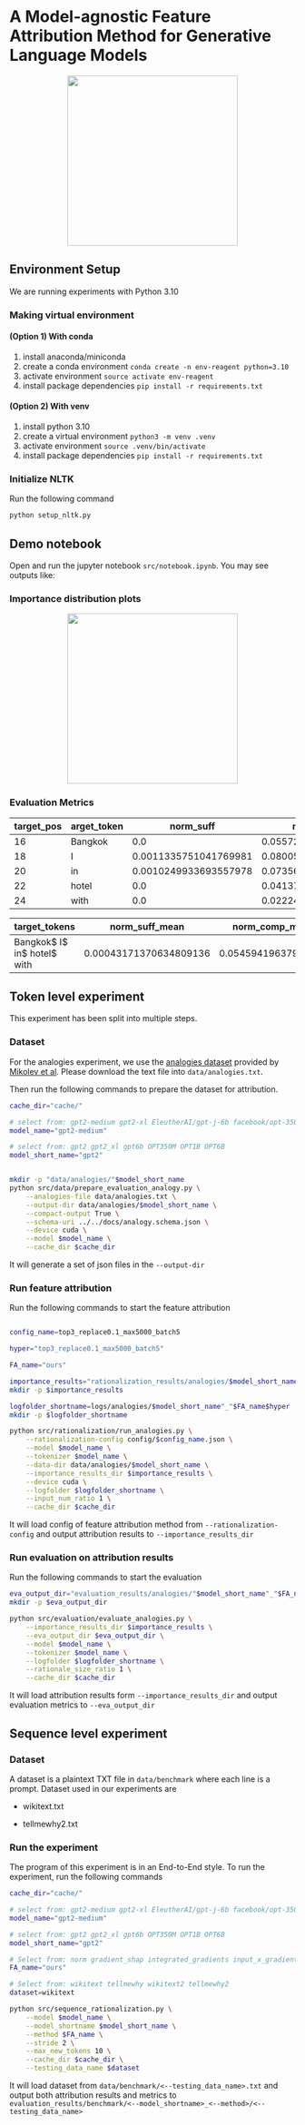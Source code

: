 # A Model-agnostic Feature Attribution Method for Generative Language Models

<p align="center">
<img src="docs/heatmap.png" height="300" />
</p>

## Environment Setup

We are running experiments with Python 3.10

### Making virtual environment

#### (Option 1) With conda

1. install anaconda/miniconda
2. create a conda environment `conda create -n env-reagent python=3.10`
3. activate environment `source activate env-reagent`
4. install package dependencies `pip install -r requirements.txt`

#### (Option 2) With venv

1. install python 3.10
2. create a virtual environment `python3 -m venv .venv`
3. activate environment `source .venv/bin/activate`
4. install package dependencies `pip install -r requirements.txt`

### Initialize NLTK

Run the following command

```sh
python setup_nltk.py
```

## Demo notebook

Open and run the jupyter notebook `src/notebook.ipynb`. You may see outputs like:

### Importance distribution plots

<p align="center">
<img src="docs/im-dist-demo.png" height="300" />
</p>

### Evaluation Metrics

| target_pos | arget_token | norm_suff | norm_comp |
| --- | --- | --- | --- |
16 | Bangkok | 0.0 | 0.055724624544382095
18 | I | 0.0011335751041769981 | 0.08005993813276291
20 | in | 0.0010249933693557978 | 0.07356485724449158
22 | hotel | 0.0 | 0.04137211665511131
24 | with | 0.0 | 0.022249441593885422

| target_tokens | norm_suff_mean | norm_comp_mean |
| --- | --- | --- |
| Bangkok$ I$ in$ hotel$ with | 0.00043171370634809136 | 0.05459419637918472 |

## Token level experiment

This experiment has been split into multiple steps.


<!-- NOTE: NOT REQUIRED ANYMORE -->
<!-- ### Reproducing baseline greedy search and exhaustic search

we use the code from the origin paper, Rationales for Sequential Predictions, to run the greedy search (using their off shef compatible GPT2 model) and exhaustive search.

We then modify their output format to the same format as ours (`src/rationalization/migrate_results_analogies.py`). As they only provide rationales, so we fill the importance scores as 0 for non-rationales. For rationales, the importance scores are 1/n, n is the length of the rationales. It is a pesudo importance scores for using unified evaluation pipeline.  -->

### Dataset

For the analogies experiment, we use the [analogies dataset](https://aclweb.org/aclwiki/Google_analogy_test_set_(State_of_the_art)) provided by [Mikolev et al](https://arxiv.org/abs/1301.3781). Please download the text file into `data/analogies.txt`.

Then run the following commands to prepare the dataset for attribution.

```sh
cache_dir="cache/"

# select from: gpt2-medium gpt2-xl EleutherAI/gpt-j-6b facebook/opt-350m facebook/opt-1.3b KoboldAI/OPT-6.7B-Erebus
model_name="gpt2-medium"

# select from: gpt2 gpt2_xl gpt6b OPT350M OPT1B OPT6B
model_short_name="gpt2" 


mkdir -p "data/analogies/"$model_short_name
python src/data/prepare_evaluation_analogy.py \
    --analogies-file data/analogies.txt \
    --output-dir data/analogies/$model_short_name \
    --compact-output True \
    --schema-uri ../../docs/analogy.schema.json \
    --device cuda \
    --model $model_name \
    --cache_dir $cache_dir 
```

It will generate a set of json files in the `--output-dir`

### Run feature attribution 

Run the following commands to start the feature attribution

```sh

config_name=top3_replace0.1_max5000_batch5

hyper="top3_replace0.1_max5000_batch5"

FA_name="ours"

importance_results="rationalization_results/analogies/$model_short_name_$FA_name/$hyper"
mkdir -p $importance_results

logfolder_shortname=logs/analogies/$model_short_name"_"$FA_name$hyper
mkdir -p $logfolder_shortname

python src/rationalization/run_analogies.py \
    --rationalization-config config/$config_name.json \
    --model $model_name \
    --tokenizer $model_name \
    --data-dir data/analogies/$model_short_name \
    --importance_results_dir $importance_results \
    --device cuda \
    --logfolder $logfolder_shortname \
    --input_num_ratio 1 \
    --cache_dir $cache_dir
```

It will load config of feature attribution method from `--rationalization-config` and output attribution results to `--importance_results_dir`

### Run evaluation on attribution results

Run the following commands to start the evaluation

```sh
eva_output_dir="evaluation_results/analogies/"$model_short_name"_"$FA_name$hyper
mkdir -p $eva_output_dir

python src/evaluation/evaluate_analogies.py \
    --importance_results_dir $importance_results \
    --eva_output_dir $eva_output_dir \
    --model $model_name \
    --tokenizer $model_name \
    --logfolder $logfolder_shortname \
    --rationale_size_ratio 1 \
    --cache_dir $cache_dir
```

It will load attribution results form `--importance_results_dir` and output evaluation metrics to `--eva_output_dir`


## Sequence level experiment

### Dataset

A dataset is a plaintext TXT file in `data/benchmark` where each line is a prompt. Dataset used in our experiments are

- wikitext.txt
<!-- - wikitext2.txt -->
<!-- - tellmewhy.txt -->
- tellmewhy2.txt

<!-- TODO: Data source required -->

### Run the experiment

The program of this experiment is in an End-to-End style. To run the experiment, run the following commands

```sh
cache_dir="cache/"

# select from: gpt2-medium gpt2-xl EleutherAI/gpt-j-6b facebook/opt-350m facebook/opt-1.3b KoboldAI/OPT-6.7B-Erebus
model_name="gpt2-medium"

# select from: gpt2 gpt2_xl gpt6b OPT350M OPT1B OPT6B
model_short_name="gpt2" 

# Select from: norm gradient_shap integrated_gradients input_x_gradient attention attention_rollout attention_last ours
FA_name="ours"

# Select from: wikitext tellmewhy wikitext2 tellmewhy2
dataset=wikitext

python src/sequence_rationalization.py \
    --model $model_name \
    --model_shortname $model_short_name \
    --method $FA_name \
    --stride 2 \
    --max_new_tokens 10 \
    --cache_dir $cache_dir \
    --testing_data_name $dataset
```

It will load dataset from `data/benchmark/<--testing_data_name>.txt` and output both attribution results and metrics to `evaluation_results/benchmark/<--model_shortname>_<--method>/<--testing_data_name>`
